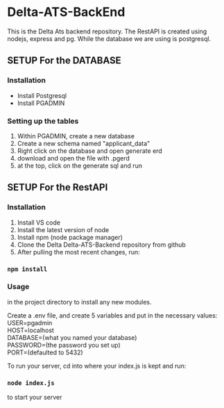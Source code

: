 # Delta-ATS-BackEnd
This is the Delta Ats backend repository. The RestAPI is created using nodejs, express and pg. While the database we are using is postgresql.

## SETUP For the DATABASE

### Installation
- Install Postgresql
- Install PGADMIN

### Setting up the tables
1) Within PGADMIN, create a new database
2) Create a new schema named "applicant_data"
3) Right click on the database and open generate erd
4) download and open the file with .pgerd
5) at the top, click on the generate sql and run

## SETUP For the RestAPI

### Installation
1) Install VS code
2) Install the latest version of node
3) Install npm (node package manager)
4) Clone the Delta Delta-ATS-Backend repository from github
5) After pulling the most recent changes, run:
### `npm install`

### Usage

in the project directory to install any new modules.

Create a .env file, and create 5 variables and put in the necessary values:\
USER=pgadmin\
HOST=localhost\
DATABASE=(what you named your database)\
PASSWORD=(the password you set up)\
PORT=(defaulted to 5432)

To run your server, cd into where your index.js is kept and run:
### `node index.js`
to start your server 
